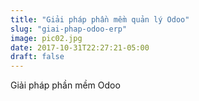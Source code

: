 ```yaml
---
title: "Giải pháp phần mềm quản lý Odoo"
slug: "giai-phap-odoo-erp"
image: pic02.jpg
date: 2017-10-31T22:27:21-05:00
draft: false
---
```


Giải pháp phần mềm Odoo